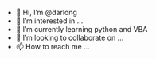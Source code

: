 - 👋 Hi, I’m @darlong
- 👀 I’m interested in ...
- 🌱 I’m currently learning python and VBA
- 💞️ I’m looking to collaborate on ...
- 📫 How to reach me ...

<!---
darlong/darlong is a ✨ special ✨ repository because its `README.md` (this file) appears on your GitHub profile.
You can click the Preview link to take a look at your changes.
--->
